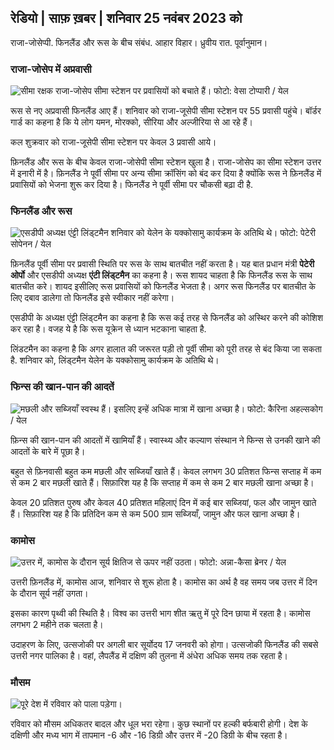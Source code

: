 ## रेडियो \| साफ़ ख़बर \| शनिवार 25 नवंबर 2023 को

राजा-जोसेप्पी. फिनलैंड और रूस के बीच संबंध. आहार विहार। ध्रुवीय रात. पूर्वानुमान।

### राजा-जोसेप में अप्रवासी

![सीमा रक्षक राजा-जोसेप सीमा स्टेशन पर प्रवासियों को बचाते हैं। फोटो: वेसा टोप्पारी / येल](https://images.cdn.yle.fi/image/upload/c_crop,h_2485,w_4434,x_0,y_0/ar_1.7777777777777777,c_fill,g_faces,h_675,w_1200/dpr_1.0/q_auto:eco/f_auto/fl_losy/v1700923049/39-12066516562050c25bf5)

रूस से नए अप्रवासी फिनलैंड आए हैं। शनिवार को राजा-जूसेपी सीमा स्टेशन पर 55 प्रवासी पहुंचे। बॉर्डर गार्ड का कहना है कि ये लोग यमन, मोरक्को, सीरिया और अल्जीरिया से आ रहे हैं।

कल शुक्रवार को राजा-जूसेपी सीमा स्टेशन पर केवल 3 प्रवासी आये।

फ़िनलैंड और रूस के बीच केवल राजा-जोसेपी सीमा स्टेशन खुला है। राजा-जोसेप का सीमा स्टेशन उत्तर में इनारी में है। फ़िनलैंड ने पूर्वी सीमा पर अन्य सीमा क्रॉसिंग को बंद कर दिया है क्योंकि रूस ने फ़िनलैंड में प्रवासियों को भेजना शुरू कर दिया है। फिनलैंड ने पूर्वी सीमा पर चौकसी बढ़ा दी है.

### फिनलैंड और रूस

![एसडीपी अध्यक्ष एंट्टी लिंड्टमैन शनिवार को येलेन के यक्कोसामु कार्यक्रम के अतिथि थे। फोटो: पेटेरी सोपेनन / येल](https://images.cdn.yle.fi/image/upload/c_crop,h_2246,w_3994,x_0,y_219/ar_1.7777777777777777,c_fill,g_faces,h_675,w_1200/dpr_1.0/q_auto:eco/f_auto/fl_losy/v1700900444/39-12065056561add4a0a6)

फ़िनलैंड पूर्वी सीमा पर प्रवासी स्थिति पर रूस के साथ बातचीत नहीं करता है। यह बात प्रधान मंत्री **पेटेरी ओर्पो** और एसडीपी अध्यक्ष **एंटी लिंड्टमैन** का कहना है। रूस शायद चाहता है कि फिनलैंड रूस के साथ बातचीत करे। शायद इसीलिए रूस प्रवासियों को फिनलैंड भेजता है। अगर रूस फिनलैंड पर बातचीत के लिए दबाव डालेगा तो फिनलैंड इसे स्वीकार नहीं करेगा।

एसडीपी के अध्यक्ष एंट्टी लिंड्टमैन का कहना है कि रूस कई तरह से फिनलैंड को अस्थिर करने की कोशिश कर रहा है। वजह ये है कि रूस यूक्रेन से ध्यान भटकाना चाहता है.

लिंडटमैन का कहना है कि अगर हालात की जरूरत पड़ी तो पूर्वी सीमा को पूरी तरह से बंद किया जा सकता है. शनिवार को, लिंड्टमैन येलेन के यक्कोसामु कार्यक्रम के अतिथि थे।

### फिन्स की खान-पान की आदतें

![मछली और सब्जियाँ स्वस्थ हैं। इसलिए इन्हें अधिक मात्रा में खाना अच्छा है। फोटो: कैरिना अहल्सकोग / येल](https://images.cdn.yle.fi/image/upload/c_crop,h_2495,w_4437,x_987,y_765/ar_1.777777777777777,c_fill,g_faces,h_675,w_1200/dpr_1.0/q_auto:eco/f_auto/fl_losy/v1693405582/39-116488464ef488e5f9cd)

फ़िन्स की खान-पान की आदतों में खामियाँ हैं। स्वास्थ्य और कल्याण संस्थान ने फिन्स से उनकी खाने की आदतों के बारे में पूछा है।

बहुत से फ़िनवासी बहुत कम मछली और सब्जियाँ खाते हैं। केवल लगभग 30 प्रतिशत फिन्स सप्ताह में कम से कम 2 बार मछली खाते हैं। सिफ़ारिश यह है कि सप्ताह में कम से कम 2 बार मछली खाना अच्छा है।

केवल 20 प्रतिशत पुरुष और केवल 40 प्रतिशत महिलाएं दिन में कई बार सब्जियां, फल और जामुन खाते हैं। सिफ़ारिश यह है कि प्रतिदिन कम से कम 500 ग्राम सब्जियाँ, जामुन और फल खाना अच्छा है।

### कामोस

![उत्तर में, कामोस के दौरान सूर्य क्षितिज से ऊपर नहीं उठता। फोटो: अन्ना-कैसा ब्रेनर / येल](https://images.cdn.yle.fi/image/upload/c_crop,h_1944,w_3456,x_0,y_1025/ar_1.777777777777777,c_fill,g_faces,h_675,w_1200/dpr_1.0/q_auto:eco/f_auto/fl_losy/v1641653122/39-89980561d9a329301e9)

उत्तरी फ़िनलैंड में, कामोस आज, शनिवार से शुरू होता है। कामोस का अर्थ है वह समय जब उत्तर में दिन के दौरान सूर्य नहीं उगता।

इसका कारण पृथ्वी की स्थिति है। विश्व का उत्तरी भाग शीत ऋतु में पूरे दिन छाया में रहता है। कामोस लगभग 2 महीने तक चलता है।

उदाहरण के लिए, उत्सजोकी पर अगली बार सूर्योदय 17 जनवरी को होगा। उत्सजोकी फिनलैंड की सबसे उत्तरी नगर पालिका है। वहां, लैपलैंड में दक्षिण की तुलना में अंधेरा अधिक समय तक रहता है।

### मौसम

![पूरे देश में रविवार को पाला पड़ेगा।](https://images.cdn.yle.fi/image/upload/c_crop,h_1080,w_1919,x_0,y_0/ar_1.7777777777777777,c_fill,g_faces,h_675,w_1200/dpr_1.0/q_auto:eco/f_auto/fl_losy/v1700928265/39-120668565621aeb49ab4)

रविवार को मौसम अधिकतर बादल और धूल भरा रहेगा। कुछ स्थानों पर हल्की बर्फबारी होगी। देश के दक्षिणी और मध्य भाग में तापमान -6 और -16 डिग्री और उत्तर में -20 डिग्री के बीच रहता है।